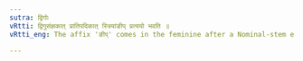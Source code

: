 ```yaml
---
sutra: द्विगोः
vRtti: द्विगुसंज्ञकात् प्रातिपदिकात् स्त्रियांङीप् प्रत्ययो भवति ॥
vRtti_eng: The affix 'ङीप्' comes in the feminine after a Nominal-stem ending in short अ, which is a '_Dvigu_' compound.

---
```

